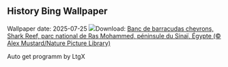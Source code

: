 ## History Bing Wallpaper
Wallpaper date: 2025-07-25
![](https://www.bing.com/th?id=OHR.BlackfinBarracuda_FR-FR4425436788_UHD.jpg&w=1000)Download: [Banc de barracudas chevrons, Shark Reef, parc national de Ras Mohammed, péninsule du Sinaï, Égypte (© Alex Mustard/Nature Picture Library)](https://www.bing.com/th?id=OHR.BlackfinBarracuda_FR-FR4425436788_UHD.jpg)

Auto get programm by LtgX
